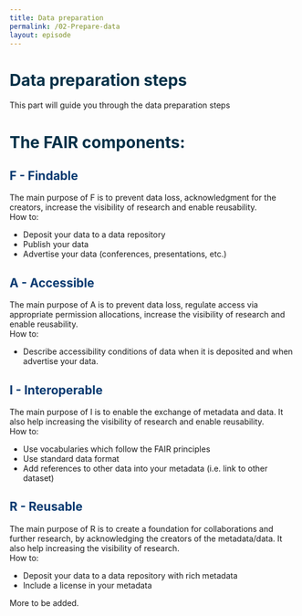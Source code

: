 ```yaml
---
title: Data preparation
permalink: /02-Prepare-data
layout: episode
---
```

#  <span style="color:#023047"> Data preparation steps </span>
This part will guide you through the data preparation steps

# <span style="color:#023047"> The FAIR components: </span>

## <span style="color:#063970"> **F - Findable** </span>
The main purpose of F is to prevent data loss, acknowledgment for the creators, increase the visibility of research and enable reusability.  
How to:  
* Deposit your data to a data repository
* Publish your data
* Advertise your data (conferences, presentations, etc.)

## <span style="color:#063970"> **A - Accessible** </span>
The main purpose of A is to prevent data loss, regulate access via appropriate permission allocations, increase the visibility of research and enable reusability.  
How to:  
* Describe accessibility conditions of data when it is deposited and when advertise your data.

## <span style="color:#063970"> **I - Interoperable** </span>
The main purpose of I is to enable the exchange of metadata and data. It also help increasing the visibility of research and enable reusability.  
How to:  
* Use vocabularies which follow the FAIR principles
* Use standard data format
* Add references to other data into your metadata (i.e. link to other dataset)

## <span style="color:#063970"> **R - Reusable** </span>
The main purpose of R is to create a foundation for collaborations and further research, by acknowledging the creators of the metadata/data. It also help increasing the visibility of research.  
How to:  
* Deposit your data to a data repository with rich metadata
* Include a license in your metadata


More to be added.
